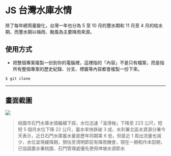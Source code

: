 # JS 台灣水庫水情

除了每年總雨量變化，台灣一年也分為 5 至 10 月的豐水期和 11 月至 4 月的枯水期，而豐水期以梅雨、颱風為主要降雨來源。

## 使用方式
- 把整個專案複製一份到你的電腦裡，這裡指的「內容」不是只有檔案，而是指所有整個專案的歷史紀錄、分支、標籤等內容都會複製一份下來。
```sh
$ git clone
```

----

## 畫面截圖
![](https://i.imgur.com/PZP0euE.png)
> 桃園市石門水庫水情繼續下探，水位迅速「溜滑梯」下降至 223 公尺，短短 5 個月水位下降 22 公尺，蓄水率快跌破 3 成，水利署北區水資源分署今天表示，近日石門水庫蓄水量是歷年同期第 6 低，但是近 1 周出流量也減少，水位呈現緩降期，預估至清明節前有降雨機會，現在一期稻作本田期，已協調農水署桃園、石門管理處優先使用埤塘水源節水
